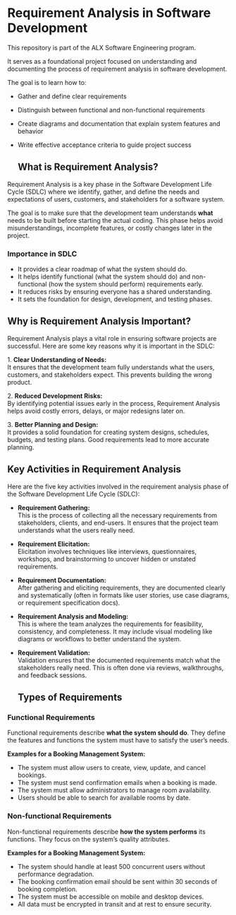 # Requirement Analysis in Software Development

This repository is part of the ALX Software Engineering program.

It serves as a foundational project focused on understanding and documenting the process of requirement analysis in software development.

The goal is to learn how to:
- Gather and define clear requirements
- Distinguish between functional and non-functional requirements
- Create diagrams and documentation that explain system features and behavior
- Write effective acceptance criteria to guide project success

  ## What is Requirement Analysis?

Requirement Analysis is a key phase in the Software Development Life Cycle (SDLC) where we identify, gather, and define the needs and expectations of users, customers, and stakeholders for a software system. 

The goal is to make sure that the development team understands **what** needs to be built before starting the actual coding. This phase helps avoid misunderstandings, incomplete features, or costly changes later in the project.

### Importance in SDLC
-  It provides a clear roadmap of what the system should do.
-  It helps identify functional (what the system should do) and non-functional (how the system should perform) requirements early.
-  It reduces risks by ensuring everyone has a shared understanding.
-  It sets the foundation for design, development, and testing phases.

  ## Why is Requirement Analysis Important?

Requirement Analysis plays a vital role in ensuring software projects are successful. Here are some key reasons why it is important in the SDLC:

1️. **Clear Understanding of Needs:**  
It ensures that the development team fully understands what the users, customers, and stakeholders expect. This prevents building the wrong product.

2️. **Reduced Development Risks:**  
By identifying potential issues early in the process, Requirement Analysis helps avoid costly errors, delays, or major redesigns later on.

3️. **Better Planning and Design:**  
It provides a solid foundation for creating system designs, schedules, budgets, and testing plans. Good requirements lead to more accurate planning.



## Key Activities in Requirement Analysis

Here are the five key activities involved in the requirement analysis phase of the Software Development Life Cycle (SDLC):

- **Requirement Gathering:**  
  This is the process of collecting all the necessary requirements from stakeholders, clients, and end-users. It ensures that the project team understands what the users really need.

- **Requirement Elicitation:**  
  Elicitation involves techniques like interviews, questionnaires, workshops, and brainstorming to uncover hidden or unstated requirements.

- **Requirement Documentation:**  
  After gathering and eliciting requirements, they are documented clearly and systematically (often in formats like user stories, use case diagrams, or requirement specification docs).

- **Requirement Analysis and Modeling:**  
  This is where the team analyzes the requirements for feasibility, consistency, and completeness. It may include visual modeling like diagrams or workflows to better understand the system.

- **Requirement Validation:**  
  Validation ensures that the documented requirements match what the stakeholders really need. This is often done via reviews, walkthroughs, and feedback sessions.

  ## Types of Requirements

### Functional Requirements
Functional requirements describe **what the system should do**. They define the features and functions the system must have to satisfy the user’s needs.

**Examples for a Booking Management System:**
- The system must allow users to create, view, update, and cancel bookings.
- The system must send confirmation emails when a booking is made.
- The system must allow administrators to manage room availability.
- Users should be able to search for available rooms by date.

### Non-functional Requirements
Non-functional requirements describe **how the system performs** its functions. They focus on the system’s quality attributes.

**Examples for a Booking Management System:**
- The system should handle at least 500 concurrent users without performance degradation.
- The booking confirmation email should be sent within 30 seconds of booking completion.
- The system must be accessible on mobile and desktop devices.
- All data must be encrypted in transit and at rest to ensure security.






